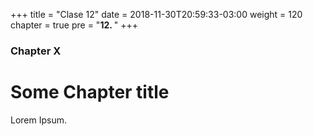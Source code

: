 +++
title = "Clase 12"
date = 2018-11-30T20:59:33-03:00
weight = 120
chapter = true
pre = "<b>12. </b>"
+++

### Chapter X

# Some Chapter title

Lorem Ipsum.
